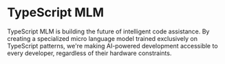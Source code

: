 # TypeScript MLM

TypeScript MLM is building the future of intelligent code assistance. By creating a specialized micro language model trained exclusively on TypeScript patterns, we're making AI-powered development accessible to every developer, regardless of their hardware constraints.